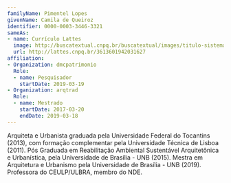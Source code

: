 ```yaml
---
familyName: Pimentel Lopes
givenName: Camila de Queiroz
identifier: 0000-0003-3446-3321
sameAs:
- name: Currículo Lattes
  image: http://buscatextual.cnpq.br/buscatextual/images/titulo-sistema.png
  url: http://lattes.cnpq.br/3613601942031627
affiliation:
- Organization: dmcpatrimonio
  Role:
  - name: Pesquisador
    startDate: 2019-03-19
- Organization: arqtrad
  Role:
  - name: Mestrado
    startDate: 2017-03-20
    endDate: 2019-03-18
---
```


Arquiteta e Urbanista graduada pela Universidade Federal do Tocantins
(2013), com formação complementar pela Universidade Técnica de Lisboa
(2011). Pós Graduada em Reabilitação Ambiental Sustentável Arquitetônica
e Urbanística, pela Universidade de Brasília - UNB (2015). Mestra em
Arquitetura e Urbanismo pela Universidade de Brasília - UNB (2019).
Professora do CEULP/ULBRA, membro do NDE. 

